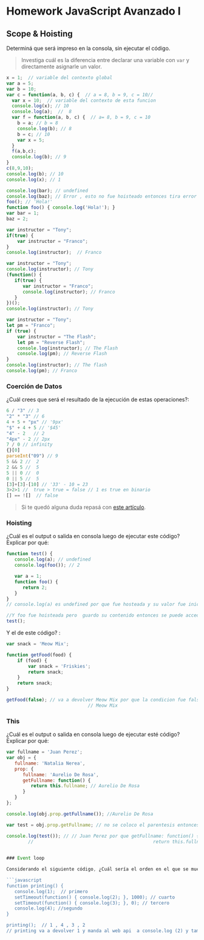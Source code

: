 
# Homework JavaScript Avanzado I

## Scope & Hoisting

Determiná que será impreso en la consola, sin ejecutar el código.

> Investiga cuál es la diferencia entre declarar una variable con `var` y directamente asignarle un valor.

```javascript
x = 1;  // variable del contexto global
var a = 5;
var b = 10;
var c = function(a, b, c) {  // a = 8, b = 9, c = 10//   
  var x = 10;  // variable del contexto de esta funcion
  console.log(x); // 10
  console.log(a);  //  8 
  var f = function(a, b, c) {  // a= 8, b = 9, c = 10
    b = a; // b = 8
    console.log(b); // 8
    b = c; // 10
    var x = 5;
  }
  f(a,b,c); 
  console.log(b); // 9 
}
c(8,9,10); 
console.log(b); // 10
console.log(x); // 1
```

```javascript
console.log(bar); // undefined
console.log(baz); // Error , esto no fue hoisteado entonces tira error
foo(); // 'Hola!'
function foo() { console.log('Hola!'); }
var bar = 1;
baz = 2;
```

```javascript
var instructor = "Tony";
if(true) {
    var instructor = "Franco";
}
console.log(instructor);  // Franco
```

```javascript
var instructor = "Tony";
console.log(instructor); // Tony
(function() {
   if(true) {
      var instructor = "Franco";
      console.log(instructor); // Franco 
   }
})();
console.log(instructor); // Tony 
```

```javascript
var instructor = "Tony";
let pm = "Franco";
if (true) {
    var instructor = "The Flash";  
    let pm = "Reverse Flash";
    console.log(instructor); // The Flash
    console.log(pm); // Reverse Flash
}
console.log(instructor); // The flash
console.log(pm); // Franco
```
### Coerción de Datos

¿Cuál crees que será el resultado de la ejecución de estas operaciones?:

```javascript
6 / "3" // 3 
"2" * "3" // 6 
4 + 5 + "px" // '9px' 
"$" + 4 + 5 // '$45'
"4" - 2   // 2 
"4px" - 2 // 2px
7 / 0 // infinity
{}[0]  
parseInt("09") // 9
5 && 2 //  2
2 && 5 //  5
5 || 0 //  0 
0 || 5 //  5
[3]+[3]-[10] // '33' - 10 = 23
3>2>1 //  true > true = false // 1 es true en binario
[] == ![]  // false
```

> Si te quedó alguna duda repasá con [este artículo](http://javascript.info/tutorial/object-conversion).


### Hoisting

¿Cuál es el output o salida en consola luego de ejecutar este código? Explicar por qué:

```javascript
function test() {
   console.log(a); // undefined 
   console.log(foo()); // 2 

   var a = 1;
   function foo() {
      return 2;
   }
}
// console.log(a) es undefined por que fue hosteada y su valor fue inicializado en undefined, y al intentar acceder a la variable antes de su declaracion en linea, dara undefined.

//Y foo fue hoisteada pero  guardo su contenido entonces se puede acceder a ella antes de ser ejectuada.
test();  
```

Y el de este código? :

```javascript
var snack = 'Meow Mix';

function getFood(food) {
    if (food) {
        var snack = 'Friskies';
        return snack;
    }
    return snack;
}

getFood(false); // va a devolver Meow Mix por que la condicion fue falsa entonces no se ejecuta ese codigo, y como no tenemos definido snack dentro del contexto function, se hace un scoping buscando a la variable snack del contexto global, en caso de que la condicion sea true se devuelte : Friskies 
                              // Meow Mix
```


### This

¿Cuál es el output o salida en consola luego de ejecutar esté código? Explicar por qué:

```javascript
var fullname = 'Juan Perez';
var obj = {
   fullname: 'Natalia Nerea',
   prop: {
      fullname: 'Aurelio De Rosa',
      getFullname: function() {
         return this.fullname; // Aurelio De Rosa
      }
   }
};

console.log(obj.prop.getFullname()); //Aurelio De Rosa

var test = obj.prop.getFullname; // no se coloco el parentesis entonces lo que se guardo en esta variable fue la funcion, no fue invocada.

console.log(test()); // // Juan Perez por que getFullname: function() {
        //                                            return this.fullname; } hace referencia al objeto global 
      

### Event loop

Considerando el siguiente código, ¿Cuál sería el orden en el que se muestra por consola? ¿Por qué?

```javascript
function printing() {
   console.log(1);  // primero
   setTimeout(function() { console.log(2); }, 1000); // cuarto
   setTimeout(function() { console.log(3); }, 0); // tercero
   console.log(4); //segundo 
}

printing();  // 1 , 4 , 3 , 2 
// printing va a devolver 1 y manda al web api  a console.log (2) y tambien a console.log(3) , va a terminar primero el 3 por que demoro menos tiempo , este se manda al event queue y atras de este 2 , cuando termine de devolver 4 y la pila este vacia, entra 3 y despues 2. 
```

